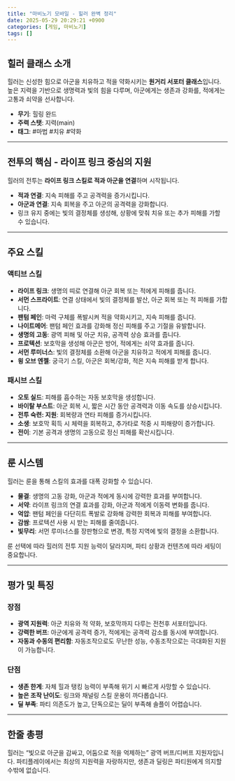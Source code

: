 ```yaml
---
title: "마비노기 모바일 - 힐러 완벽 정리"
date: 2025-05-29 20:29:21 +0900
categories: [게임, 마비노기]
tags: []
---
```


## 힐러 클래스 소개
힐러는 신성한 힘으로 아군을 치유하고 적을 약화시키는 **원거리 서포터 클래스**입니다.  
높은 지력을 기반으로 생명력과 빛의 힘을 다루며, 아군에게는 생존과 강화를, 적에게는 고통과 쇠약을 선사합니다.

- **무기**: 힐링 완드  
- **주력 스탯**: 지력(main)  
- **태그**: #마법 #치유 #약화  

---

## 전투의 핵심 - 라이프 링크 중심의 지원
힐러의 전투는 **라이프 링크 스킬로 적과 아군을 연결**하며 시작됩니다.  
- **적과 연결**: 지속 피해를 주고 공격력을 증가시킵니다.  
- **아군과 연결**: 지속 회복을 주고 아군의 공격력을 강화합니다.  
- 링크 유지 중에는 빛의 결정체를 생성해, 상황에 맞춰 치유 또는 추가 피해를 가할 수 있습니다.

---

## 주요 스킬

### 액티브 스킬
- **라이프 링크**: 생명의 띠로 연결해 아군 회복 또는 적에게 피해를 줍니다.  
- **서먼 스프라이트**: 연결 상태에서 빛의 결정체를 발산, 아군 회복 또는 적 피해를 가합니다.  
- **팬텀 페인**: 마력 구체를 폭발시켜 적을 약화시키고, 지속 피해를 줍니다.  
- **나이트메어**: 팬텀 페인 효과를 강화해 정신 피해를 주고 기절을 유발합니다.  
- **생명의 고동**: 광역 피해 및 아군 치유, 공격력 상승 효과를 줍니다.  
- **프로텍션**: 보호막을 생성해 아군은 방어, 적에게는 쇠약 효과를 줍니다.  
- **서먼 루미너스**: 빛의 결정체를 소환해 아군을 치유하고 적에게 피해를 줍니다.  
- **윙 오브 엔젤**: 궁극기 스킬, 아군은 회복/강화, 적은 지속 피해를 받게 합니다.

### 패시브 스킬
- **오토 실드**: 피해를 흡수하는 자동 보호막을 생성합니다.  
- **바이탈 부스트**: 아군 회복 시, 짧은 시간 동안 공격력과 이동 속도를 상승시킵니다.  
- **전투 숙련: 지원**: 회복량과 연타 피해를 증가시킵니다.  
- **소생**: 보호막 획득 시 체력을 회복하고, 추가타로 적중 시 피해량이 증가합니다.  
- **전이**: 기본 공격과 생명의 고동으로 정신 피해를 확산시킵니다.

---

## 룬 시스템
힐러는 룬을 통해 스킬의 효과를 대폭 강화할 수 있습니다.

- **물결**: 생명의 고동 강화, 아군과 적에게 동시에 강력한 효과를 부여합니다.  
- **서약**: 라이프 링크의 연결 효과를 강화, 아군과 적에게 이동력 변화를 줍니다.  
- **억압**: 팬텀 페인을 다단히트 폭발로 강화해 강력한 회복과 피해를 부여합니다.  
- **감쌈**: 프로텍션 사용 시 받는 피해를 줄여줍니다.  
- **빛무리**: 서먼 루미너스를 장판형으로 변경, 특정 지역에 빛의 결정을 소환합니다.

룬 선택에 따라 힐러의 전투 지원 능력이 달라지며, 파티 상황과 컨텐츠에 따라 세팅이 중요합니다.

---

## 평가 및 특징

### 장점
- **광역 지원력**: 아군 치유와 적 약화, 보호막까지 다루는 전천후 서포터입니다.  
- **강력한 버프**: 아군에게 공격력 증가, 적에게는 공격력 감소를 동시에 부여합니다.  
- **자동과 수동의 편리함**: 자동조작으로도 무난한 성능, 수동조작으로는 극대화된 지원이 가능합니다.

### 단점
- **생존 한계**: 자체 힐과 탱킹 능력이 부족해 위기 시 빠르게 사망할 수 있습니다.  
- **높은 조작 난이도**: 링크와 채널링 스킬 운용이 까다롭습니다.  
- **딜 부족**: 파티 의존도가 높고, 단독으로는 딜이 부족해 솔플이 어렵습니다.

---

## 한줄 총평
힐러는 “빛으로 아군을 감싸고, 어둠으로 적을 억제하는” 광역 버프/디버프 지원자입니다. 파티플레이에서는 최상의 지원력을 자랑하지만, 생존과 딜링은 파티원에게 의지할 수밖에 없습니다.
